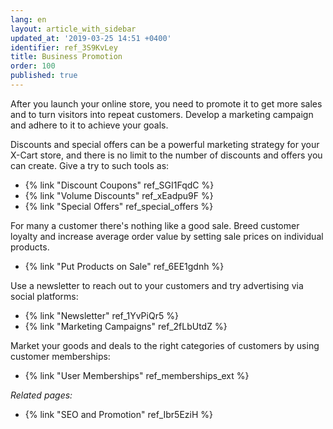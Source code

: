 ```yaml
---
lang: en
layout: article_with_sidebar
updated_at: '2019-03-25 14:51 +0400'
identifier: ref_3S9KvLey
title: Business Promotion
order: 100
published: true
---
```

After you launch your online store, you need to promote it to get more sales and to turn visitors into repeat customers. Develop a marketing campaign and adhere to it to achieve your goals. 

Discounts and special offers can be a powerful marketing strategy for your X-Cart store, and there is no limit to the number of discounts and offers you can create. Give a try to such tools as:

*   {% link "Discount Coupons" ref_SGI1FqdC %}
*   {% link "Volume Discounts" ref_xEadpu9F %}
*   {% link "Special Offers" ref_special_offers %}

For many a customer there's nothing like a good sale. Breed customer loyalty and increase average order value by setting sale prices on individual products.

*   {% link "Put Products on Sale" ref_6EE1gdnh %}

Use a newsletter to reach out to your customers and try advertising via social platforms: 

*   {% link "Newsletter" ref_1YvPiQr5 %}
*   {% link "Marketing Campaigns" ref_2fLbUtdZ %}

Market your goods and deals to the right categories of customers by using customer memberships: 

*   {% link "User Memberships" ref_memberships_ext %}


_Related pages:_

* {% link "SEO and Promotion" ref_Ibr5EziH %}
